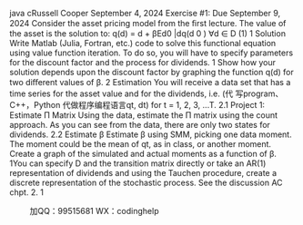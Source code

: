 java cRussell Cooper
September 4, 2024
Exercise #1: Due September 9, 2024
Consider the asset pricing model from the ﬁrst lecture. The value of the asset is the solution to:
q(d) = d + βEd0
|dq(d
0
) ∀d ∈ D (1)
1 Solution
Write Matlab (Julia, Fortran, etc.) code to solve this functional equation using value function iteration. To do so,
you will have to specify parameters for the discount factor and the process for dividends.
1 Show how your solution
depends upon the discount factor by graphing the function q(d) for two diﬀerent values of β.
2 Estimation
You will receive a data set that has a time series for the asset value and for the dividends, i.e. (代 写program、C++，Python
代做程序编程语言qt, dt) for t = 1, 2, 3, ...T.
2.1 Project 1: Estimate Π Matrix
Using the data, estimate the Π matrix using the count approach. As you can see from the data, there are only two
states for dividends.
2.2 Estimate β
Estimate β using SMM, picking one data moment. The moment could be the mean of qt, as in class, or another
moment. Create a graph of the simulated and actual moments as a function of β.
1You can specify D and the transition matrix directly or take an AR(1) representation of dividends and using the Tauchen procedure,
create a discrete representation of the stochastic process. See the discussion AC chpt. 2.
1

         
加QQ：99515681  WX：codinghelp
